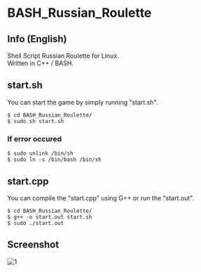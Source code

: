 # BASH_Russian_Roulette

## Info (English)

Shell Script Russian Roulette for Linux. <br>
Written in C++ / BASH.

## start.sh 

You can start the game by simply running "start.sh".

```
$ cd BASH_Russian_Roulette/
$ sudo sh start.sh
```

### If error occured 

```
$ sudo unlink /bin/sh
$ sudo ln -s /bin/bash /bin/sh
```

## start.cpp

You can compile the "start.cpp" using G++ or run the "start.out".

```
$ cd BASH_Russian_Roulette/
$ g++ -o start.out start.sh
$ sudo ./start.out
```

## Screenshot

![1](https://user-images.githubusercontent.com/75349747/118870096-232ad100-b921-11eb-8060-5c2f427dec5b.PNG)
